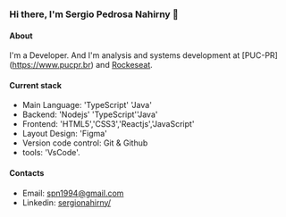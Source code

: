 ### Hi there, I'm Sergio Pedrosa Nahirny 👋

#### About

I'm a Developer. And I'm analysis and systems development at [PUC-PR] (https://www.pucpr.br) and [Rockeseat](https://www.rocketseat.com.br/).

#### Current stack
- Main Language: 'TypeScript' 'Java'
- Backend: 'Nodejs' 'TypeScript''Java'
- Frontend: 'HTML5','CSS3','Reactjs','JavaScript'
- Layout Design: 'Figma'
- Version code control: Git & Github
- tools: 'VsCode'.

#### Contacts

- Email: spn1994@gmail.com
- Linkedin: [sergionahirny/](https://www.linkedin.com/in/sergionahirny/)
